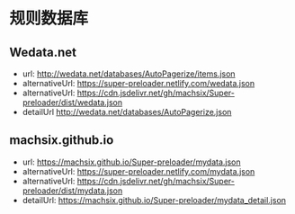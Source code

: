 # 规则数据库

## Wedata.net

- url: <http://wedata.net/databases/AutoPagerize/items.json>
- alternativeUrl: <https://super-preloader.netlify.com/wedata.json>
- alternativeUrl: <https://cdn.jsdelivr.net/gh/machsix/Super-preloader/dist/wedata.json>
- detailUrl <http://wedata.net/databases/AutoPagerize.json>

## machsix.github.io

- url: <https://machsix.github.io/Super-preloader/mydata.json>
- alternativeUrl: <https://super-preloader.netlify.com/mydata.json>
- alternativeUrl: <https://cdn.jsdelivr.net/gh/machsix/Super-preloader/dist/mydata.json>
- detailUrl: <https://machsix.github.io/Super-preloader/mydata_detail.json>
